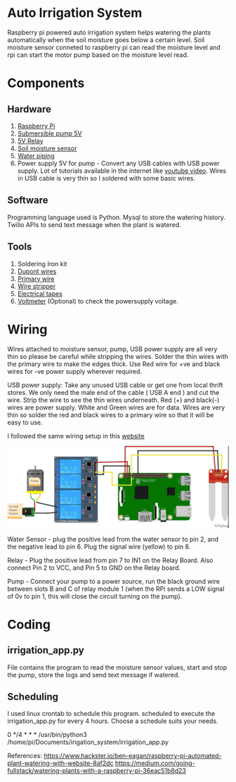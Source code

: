 # Auto Irrigation System

  Raspberry pi powered auto irrigation system helps watering the plants automatically when the soil moisture goes below a certain level. Soil moisture sensor conneted to raspberry pi can read the moisture level and rpi can start the motor pump based on the moisture level read. 
  
# Components
## Hardware

1. [Raspberry Pi](https://www.amazon.com/CanaKit-Raspberry-Power-Supply-Listed/dp/B07BC6WH7V/ref=sr_1_8?dchild=1&keywords=rpi+3&qid=1605555879&s=electronics&sr=1-8)
2. [Submersible pump 5V](https://www.amazon.com/gp/product/B07BHD6KXS/ref=ppx_yo_dt_b_asin_title_o00_s00?ie=UTF8&psc=1)
3. [5V Relay](https://www.amazon.com/gp/product/B0057OC5O8/ref=ppx_yo_dt_b_asin_title_o00_s00?ie=UTF8&psc=1)
4. [Soil moisture sensor](https://www.amazon.com/gp/product/B00ZR3B60I/ref=ppx_yo_dt_b_asin_title_o00_s00?ie=UTF8&psc=1)
5. [Water piping](https://www.lowes.com/pd/EZ-FLO-5-16-in-Inner-Diameter-x-20-ft-PVC-Clear-Vinyl-Tubing/1000365029)
6. Power supply 5V for pump - Convert any USB cables with USB power supply. Lot of tutorials available in the internet like [youtube video](https://www.youtube.com/watch?v=j2HFww2PGdQ). Wires in USB cable is very thin so I soldered with some basic wires. 

## Software

Programming language used is Python.
Mysql to store the watering history. 
Twilio APIs to send text message when the plant is watered. 

## Tools

1. Soldering Iron kit
2. [Dupont wires](https://www.amazon.com/gp/product/B01EV70C78/ref=ppx_yo_dt_b_asin_title_o00_s00?ie=UTF8&psc=1)
3. [Primary wire](https://www.amazon.com/American-Aluminum-Primary-Amplifier-Available/dp/B07D73ZRDP/ref=sr_1_16?dchild=1&keywords=primary+wire&qid=1605556801&sr=8-16)
4. [Wire stripper](https://www.amazon.com/Mr-Stripper-Stripping-Crimping-Electrical/dp/B086V5M1B4/ref=sr_1_23?dchild=1&keywords=wire+stripper&qid=1605556844&sr=8-23)
5. [Electrical tapes](https://www.amazon.com/Scotch-Super-Vinyl-Electrical-Tape/dp/B00004WCCL/ref=sr_1_3?dchild=1&keywords=electrical+tape&qid=1605556901&sr=8-3)
6. [Voltmeter](https://www.amazon.com/WeePro-Vpro850L-Multimeter-Voltmeter-Continuity/dp/B07VHC1NMC/ref=sxin_10_ac_d_pm?ac_md=1-0-VW5kZXIgJDI1-ac_d_pm&crid=3JGQ8UABZGDLU&cv_ct_cx=multimeter&dchild=1&keywords=multimeter&pd_rd_i=B07VHC1NMC&pd_rd_r=19be1095-9852-4053-98d5-1a075bef352f&pd_rd_w=u3Lzj&pd_rd_wg=b6vV5&pf_rd_p=68f25c26-6854-442e-9296-f746545e76bb&pf_rd_r=27FXN73QEVYQ6N116ZW5&psc=1&qid=1605557028&sprefix=multi%2Caps%2C211&sr=1-1-22d05c05-1231-4126-b7c4-3e7a9c0027d0) (Optional) to check the powersupply voltage.


# Wiring

Wires attached to moisture sensor, pump, USB power supply are all very thin so please be careful while stripping the wires. Solder the thin wires with the primary wire to make the edges thick. Use Red wire for +ve and black wires for -ve power supply wherever required. 

USB power supply: Take any unused USB cable or get one from local thrift stores. We only need the male end of the cable ( USB A end ) and cut the wire. Strip the wire to see the thin wires underneath. Red (+) and black(-) wires are power supply. White and Green wires are for data. Wires are very thin so solder the red and black wires to a primary wire so that it will be easy to use. 

I followed the same wiring setup in this [website](https://www.hackster.io/ben-eagan/raspberry-pi-automated-plant-watering-with-website-8af2dc)

![Wiring](https://github.com/mahesh-saravana/blobstore/blob/master/images/circuit_wiring.png)

Water Sensor - plug the positive lead from the water sensor to pin 2, and the negative lead to pin 6. Plug the signal wire (yellow) to pin 8.

Relay - Plug the positive lead from pin 7 to IN1 on the Relay Board. Also connect Pin 2 to VCC, and Pin 5 to GND on the Relay board.

Pump - Connect your pump to a power source, run the black ground wire between slots B and C of relay module 1 (when the RPi sends a LOW signal of 0v to pin 1, this will close the circuit turning on the pump).


# Coding

## irrigation_app.py

File contains the program to read the moisture sensor values, start and stop the pump, store the logs and send text message if watered. 

## Scheduling

I used linux crontab to schedule this program. scheduled to execute the irrigation_app.py for every 4 hours. Choose a schedule suits your needs. 

0 */4 * * * /usr/bin/python3 /home/pi/Documents/irigation_system/irrigation_app.py





References: https://www.hackster.io/ben-eagan/raspberry-pi-automated-plant-watering-with-website-8af2dc
            https://medium.com/going-fullstack/watering-plants-with-a-raspberry-pi-36eac51b8d23
            


